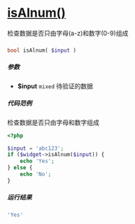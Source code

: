 [isAlnum()](http://twinh.github.com/widget/api/isAlnum)
=======================================================

检查数据是否只由字母(a-z)和数字(0-9)组成

### 
```php
bool isAlnum( $input )
```

##### 参数
* **$input** `mixed` 待验证的数据

##### 代码范例
检查数据是否只由字母和数字组成
```php
<?php

$input = 'abc123';
if ($widget->isAlnum($input)) {
    echo 'Yes';
} else {
    echo 'No';
}
```
##### 运行结果
```php
'Yes'
```
